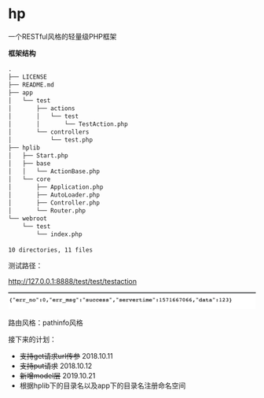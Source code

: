 # hp
一个RESTful风格的轻量级PHP框架

**框架结构**
```
.
├── LICENSE
├── README.md
├── app
│   └── test
│       ├── actions
│       │   └── test
│       │       └── TestAction.php
│       └── controllers
│           └── test.php
├── hplib
│   ├── Start.php
│   ├── base
│   │   └── ActionBase.php
│   └── core
│       ├── Application.php
│       ├── AutoLoader.php
│       ├── Controller.php
│       └── Router.php
└── webroot
    └── test
        └── index.php

10 directories, 11 files

```

测试路径：       

http://127.0.0.1:8888/test/test/testaction

![](https://raw.githubusercontent.com/haxianhe/pic/master/image/20191021221629.png)

路由风格：pathinfo风格

接下来的计划：

- ~~支持get请求url传参~~ 2018.10.11      
- ~~支持put请求~~ 2018.10.12       
- ~~新增model层~~ 2019.10.21
- 根据hplib下的目录名以及app下的目录名注册命名空间
 


